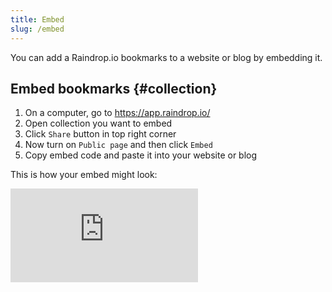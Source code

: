 ```yaml
---
title: Embed
slug: /embed
---
```


You can add a Raindrop.io bookmarks to a website or blog by embedding it.

## Embed bookmarks {#collection}

1. On a computer, go to https://app.raindrop.io/
2. Open collection you want to embed
3. Click `Share` button in top right corner
4. Now turn on `Public page` and then click `Embed`
5. Copy embed code and paste it into your website or blog

This is how your embed might look:

<iframe style={{border: 0, width: '100%', height: 450}} allowfullscreen frameborder="0" src="https://raindrop.io/press/movies-2199085/embed" allowfullscreen />

Or like this: <iframe style={{border: 0, width: '100%', height: 450}} allowfullscreen frameborder="0" src="https://raindrop.io/press/plan-next-trip-2199071/embed" allowfullscreen />

### Hide some elements

You can hide for example description or tags from embeded view.
Follow the same stepts [described above](#collection), then put any keyword(s) below (separated by comma) to `Hide` field in embed settings:

| Element                | keyword   |
| ---------------------- | --------- |
| Top header             | `header`  |
| Description            | `excerpt` |
| Domain & date          | `info`    |
| Add to Raindrop button | `add`     |

## Embed user profile {#user}

Your public user profile is accessible only if you have at least one public collection. So be sure to turn it on for some before following this steps:

1. On a computer, go to [Account Settings](https://app.raindrop.io/settings/account)
2. Copy your `Username`
3. Paste such URL in browser address bar: `https://raindrop.io/your-user-name`
4. In top right corner click `Embed`
5. Copy embed code and paste it into your website or blog

This is how your embed might look:

<iframe style={{border: 0, width: '100%', height: 450}} allowfullscreen frameborder="0" src="https://raindrop.io/press/embed/me" allowfullscreen />

